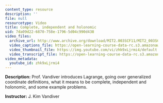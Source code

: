 ```yaml
---
content_type: resource
description: ''
file: null
resourcetype: Video
title: Complete, independent and holonomic
uid: 7da09d22-6870-758e-1796-5d04c990d438
video_files:
  archive_url: http://www.archive.org/download/MIT2.003SCF11/MIT2_003SCF11_lec15_300k.mp4
  video_captions_file: https://open-learning-course-data-rc.s3.amazonaws.com/2-003sc-engineering-dynamics-fall-2011/48f0fc4f442f5b32a9c92f53d88a092f_zhk9xLjrmi4.vtt
  video_thumbnail_file: https://img.youtube.com/vi/zhk9xLjrmi4/default.jpg
  video_transcript_file: https://open-learning-course-data-rc.s3.amazonaws.com/2-003sc-engineering-dynamics-fall-2011/52c3d9e775ce5999e66c903a602d87a8_zhk9xLjrmi4.pdf
video_metadata:
  youtube_id: zhk9xLjrmi4
---
```


**Description:** Prof. Vandiver introduces Lagrange, going over generalized coordinate definitions, what it means to be complete, independent and holonomic, and some example problems.

**Instructor:** J. Kim Vandiver
